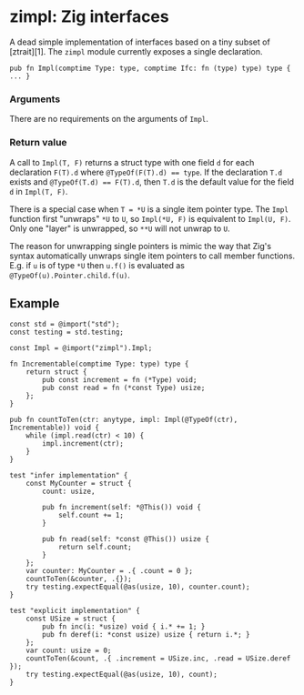 # zimpl: Zig interfaces

A dead simple implementation of interfaces based on a tiny subset of
[ztrait][1].  The `zimpl` module currently exposes a single declaration.

```Zig
pub fn Impl(comptime Type: type, comptime Ifc: fn (type) type) type { ... }
```

### Arguments

There are no requirements on the arguments of `Impl`.

### Return value

A call to `Impl(T, F)` returns a struct type with one field `d`
for each declaration `F(T).d` where `@TypeOf(F(T).d) == type`. If the
declaration `T.d` exists and `@TypeOf(T.d) == F(T).d`, then `T.d` is
the default value for the field `d` in `Impl(T, F)`.

There is a special case when `T = *U` is a single item pointer type.
The `Impl` function first "unwraps" `*U`
to `U`, so `Impl(*U, F)` is equivalent to `Impl(U, F)`. Only one
"layer" is unwrapped, so `**U` will not unwrap to `U`.

The reason for unwrapping single pointers is mimic the way that Zig's syntax
automatically unwraps single item pointers to call member functions. E.g. 
if `u` is of type `*U` then `u.f()` is evaluated as
`@TypeOf(u).Pointer.child.f(u)`.

## Example

```Zig
const std = @import("std");
const testing = std.testing;

const Impl = @import("zimpl").Impl;

fn Incrementable(comptime Type: type) type {
    return struct {
        pub const increment = fn (*Type) void;
        pub const read = fn (*const Type) usize;
    };
}

pub fn countToTen(ctr: anytype, impl: Impl(@TypeOf(ctr), Incrementable)) void {
    while (impl.read(ctr) < 10) {
        impl.increment(ctr);
    }
}

test "infer implementation" {
    const MyCounter = struct {
        count: usize,

        pub fn increment(self: *@This()) void {
            self.count += 1;
        }
     
        pub fn read(self: *const @This()) usize {
            return self.count;
        }
    };
    var counter: MyCounter = .{ .count = 0 };
    countToTen(&counter, .{});
    try testing.expectEqual(@as(usize, 10), counter.count);
}

test "explicit implementation" {
    const USize = struct {
        pub fn inc(i: *usize) void { i.* += 1; }
        pub fn deref(i: *const usize) usize { return i.*; }
    };
    var count: usize = 0;
    countToTen(&count, .{ .increment = USize.inc, .read = USize.deref });
    try testing.expectEqual(@as(usize, 10), count); 
}
```
